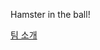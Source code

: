 Hamster in the ball!

[팀 소개](https://github.com/2024FALL-SWPP/team-project-for-2024-fall-swpp-team-07/wiki)
